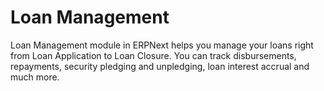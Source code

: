 
# Loan Management



Loan Management module in ERPNext helps you manage your loans right from Loan Application to Loan Closure. You can track disbursements, repayments, security pledging and unpledging, loan interest accrual and much more.




